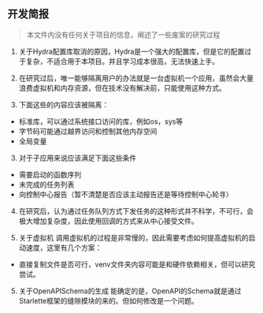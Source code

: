 ## 开发简报

> 本文件内没有任何关于项目的信息，阐述了一些废案的研究过程

1. 关于Hydra配置库取消的原因，Hydra是一个强大的配置库，但是它的配置过于复杂，不适合用于本项目。并且学习成本很高，无法快速上手。

2. 在研究过后，唯一能够隔离用户的办法就是一台虚拟机一个应用，虽然会大量浪费虚拟机和内存资源，但在技术没有解决前，只能使用这种方式。

3. 下面这些的内容应该被隔离：

* 标准库，可以通过系统接口访问的库，例如os，sys等
* 字节码可能通过越界访问和控制其他内存空间
* 全局变量

3. 对于子应用来说应该满足下面这些条件

* 需要启动的函数序列
* 未完成的任务列表
* 向控制中心报告（暂不清楚是否应该主动报告还是等待控制中心轮寻）

4. 在研究后，认为通过任务队列方式下发任务的这种形式并不科学，不可行，会极大增加复杂度，因此使用回调的方式来从中心接受文件。

4. 关于虚拟机
调用虚拟机的过程是非常慢的，因此需要考虑如何提高虚拟机的启动速度，这里有几个方案：
* 直接复制文件是否可行，venv文件夹内容可能是和硬件依赖相关，但可以研究尝试。

5. 关于OpenAPISchema的生成
能确定的是，OpenAPI的Schema就是通过Starlette框架的缝隙模块的来的。但如何修改是一个问题。